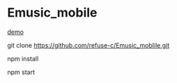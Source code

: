 # Emusic_mobile

[demo](http:164.155.70.80/mobile)




 git clone https://github.com/refuse-c/Emusic_moblile.git

 npm install 
 
 npm start
